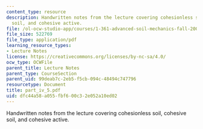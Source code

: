 ```yaml
---
content_type: resource
description: Handwritten notes from the lecture covering cohesionless soil, cohesive
  soil, and cohesive active.
file: /ol-ocw-studio-app/courses/1-361-advanced-soil-mechanics-fall-2004/dfc44a58a055fbf600c32e052a10ed02_part_iv_5.pdf
file_size: 522769
file_type: application/pdf
learning_resource_types:
- Lecture Notes
license: https://creativecommons.org/licenses/by-nc-sa/4.0/
ocw_type: OCWFile
parent_title: Lecture Notes
parent_type: CourseSection
parent_uid: 99deab7c-2eb5-f5cb-094c-48494c747796
resourcetype: Document
title: part_iv_5.pdf
uid: dfc44a58-a055-fbf6-00c3-2e052a10ed02
---
```

Handwritten notes from the lecture covering cohesionless soil, cohesive soil, and cohesive active.